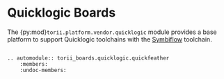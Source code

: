 # Quicklogic Boards

The {py:mod}`torii.platform.vendor.quicklogic` module provides a base platform to support Quicklogic toolchains with the [Symbiflow] toolchain.

```{eval-rst}

.. automodule:: torii_boards.quicklogic.quickfeather
	:members:
	:undoc-members:

```

[Symbiflow]: https://github.com/QuickLogic-Corp/quicklogic-fpga-toolchain
